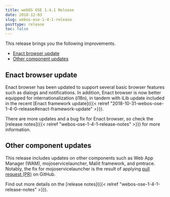 ```yaml
---
title: webOS OSE 1.4.1 Release
date: 2018-12-03
slug: webos-ose-1-4-1-release
posttype: release
toc: false
---
```


This release brings you the following improvements.

- [Enact browser update](#enact-browser-update)
- [Other component updates](#other-component-updates)

## Enact browser update

Enact browser has been updated to support several basic browser features such as dialogs and notifications. In addition, Enact browser is now better equipped for internationalization (i18n), in tandem with iLib update included in the recent [Enact framework update]({{< relref "2018-10-31-webos-ose-1-4-0-release#enact-framework-update" >}}).

There are more updates and a bug fix for Enact browser, so check the [release notes]({{< relref "webos-ose-1-4-1-release-notes" >}}) for more information.

## Other component updates

This release includes updates on other components such as Web App Manager (WAM), mojoservicelauncher, Maliit framework, and pmtrace. Notably, the fix for mojoservicelauncher is the result of applying [pull request (PR)](https://github.com/webosose/mojoservicelauncher/pull/1/commits/aca50682b5cded18444510d4c8ee0d61eeafc4b3) on GitHub.

Find out more details on the [release notes]({{< relref "webos-ose-1-4-1-release-notes" >}}).
